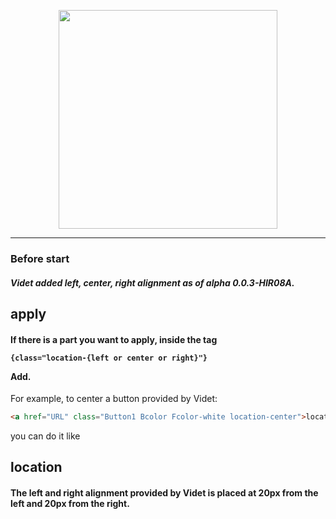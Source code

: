 <p align="center">
   <a href="https://videt.xyz" target="_blank" rel="noopener noreferrer"><img width="350" src="https://videt.xyz/images/videt_docs.png"></a>
</p>

---
### Before start
##### Videt added left, center, right alignment as of alpha 0.0.3-HIR08A.

## apply
#### If there is a part you want to apply, inside the tag <pre><code>{class="location-{left or center or right}"}</code></pre> Add.
For example, to center a button provided by Videt:
```html
<a href="URL" class="Button1 Bcolor Fcolor-white location-center">location-center</a>
```
you can do it like

## location
#### The left and right alignment provided by Videt is placed at 20px from the left and 20px from the right.

